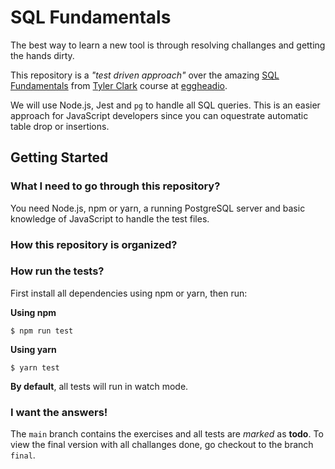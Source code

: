 # SQL Fundamentals

The best way to learn a new tool is through resolving challanges and getting the hands dirty.

This repository is a *"test driven approach"* over the amazing [SQL Fundamentals](https://egghead.io/courses/sql-fundamentals) from [Tyler Clark](https://twitter.com/iamtylerwclark) course at [eggheadio](https://twitter.com/eggheadio).

We will use Node.js, Jest and `pg` to handle all SQL queries. This is an easier approach for JavaScript developers since you can oquestrate automatic table drop or insertions.

## Getting Started

### What I need to go through this repository?

You need Node.js, npm or yarn, a running PostgreSQL server and basic knowledge of JavaScript to handle the test files.

### How this repository is organized?

### How run the tests?

First install all dependencies using npm or yarn, then run:

**Using npm**

```
$ npm run test
```

**Using yarn**

```
$ yarn test
```

**By default**, all tests will run in watch mode.

### I want the answers!

The `main` branch contains the exercises and all tests are *marked* as **todo**. To view the final version with all challanges done, go checkout
to the branch `final`.